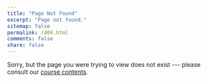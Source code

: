 ```yaml
---
title: "Page Not Found"
excerpt: "Page not found."
sitemap: false
permalink: /404.html
comments: false
share: false
---
```


Sorry, but the page you were trying to view does not exist --- please consult our [course contents](contents).
